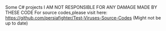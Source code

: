 Some C# projects 
I AM NOT RESPONSIBLE FOR ANY DAMAGE MADE BY THESE CODE
For source codes,please visit here: https://github.com/persiafighter/Test-Viruses-Source-Codes (Might not be up to date)
